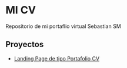 # MI CV

Repositorio de mi portaflio virtual Sebastian SM

## Proyectos

- [Landing Page de tipo Portafolio CV](https://SkyscrapersTM.github.io/Sebastian-SM/CV)